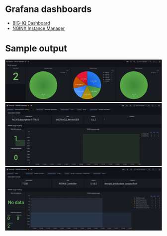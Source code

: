 # Grafana dashboards

- [BIG-IQ Dashboard](/contrib/grafana/F5TT-BIGIQ.json)
- [NGINX Instance Manager](/contrib/grafana/F5TT-NginxInstanceManager.json)

# Sample output

<img src="/contrib/grafana/grafana-bigiq.jpg"/>

<img src="/contrib/grafana/grafana-nim.jpg"/>

<img src="/contrib/grafana/grafana-nc.jpg"/>


